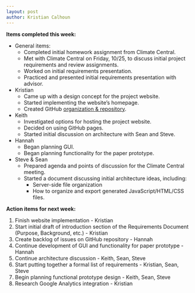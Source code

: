 ```yaml
---
layout: post
author: Kristian Calhoun
---
```


**Items completed this week:**

* General items:
  * Completed initial homework assignment from Climate Central.
  * Met with Climate Central on Friday, 10/25, to discuss initial project requirements and review assignments.
  * Worked on initial requirements presentation.
  * Practiced and presented initial requirements presentation with advisor.
* Kristian
  * Came up with a design concept for the project website.
  * Started implementing the website’s homepage.
  * Created GitHub [organization & repository](https://github.com/KSHSK/WAVED).
* Keith
  * Investigated options for hosting the project website.
  * Decided on using GitHub pages.
  * Started initial discussion on architecture with Sean and Steve.
* Hannah
  * Began planning GUI.
  * Began planning functionality for the paper prototype.
* Steve & Sean
  * Prepared agenda and points of discussion for the Climate Central meeting.
  * Started a document discussing initial architecture ideas, including:
    * Server-side file organization
    * How to organize and export generated JavaScript/HTML/CSS files.

**Action items for next week:**

1. Finish website implementation - Kristian
2. Start initial draft of introduction section of the Requirements Document (Purpose, Background, etc.) - Kristian
3. Create backlog of issues on GitHub repository - Hannah
4. Continue development of GUI and functionality for paper prototype - Hannah
5. Continue architecture discussion - Keith, Sean, Steve
6. Start putting together a formal list of requirements - Kristian, Sean, Steve
7. Begin planning functional prototype design - Keith, Sean, Steve
8. Research Google Analytics integration - Kristian

